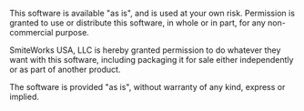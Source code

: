 This software is available "as is", and is used at your own risk.  Permission is granted to use or distribute this software, in whole or in part, for any non-commercial purpose.

SmiteWorks USA, LLC is hereby granted permission to do whatever they want with this software, including packaging it for sale either independently or as part of another product.

The software is provided "as is", without warranty of any kind, express or implied.